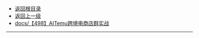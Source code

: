 * [返回根目录](/README.md)
* [返回上一级](docs/README.md)
* [docs/【498】AITemu跨境电商店群实战](docs/【498】AITemu跨境电商店群实战/README.md)

---

